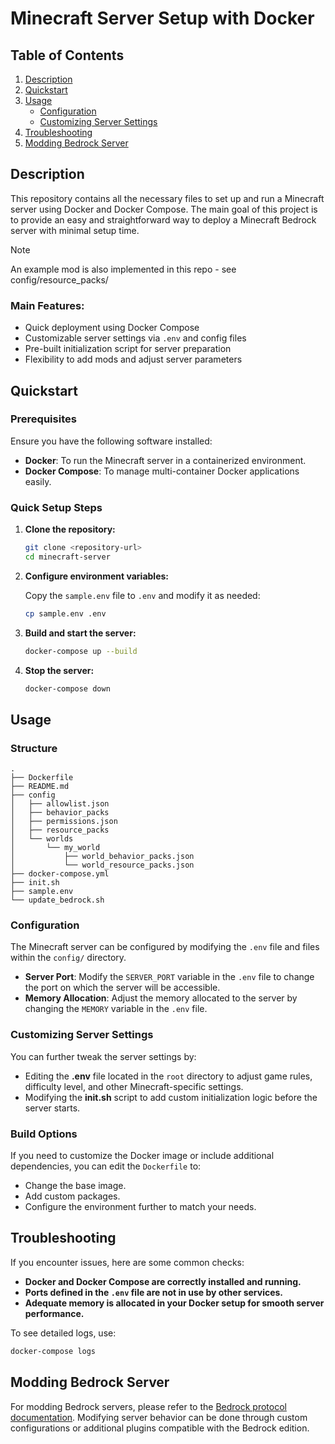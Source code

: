 # Minecraft Server Setup with Docker

## Table of Contents

1. [Description](#description)
2. [Quickstart](#quickstart)
3. [Usage](#usage)
   - [Configuration](#configuration)
   - [Customizing Server Settings](#customizing-server-settings)
4. [Troubleshooting](#troubleshooting)
5. [Modding Bedrock Server](#modding-bedrock-server)

## Description

This repository contains all the necessary files to set up and run a Minecraft server using Docker and Docker Compose. The main goal of this project is to provide an easy and straightforward way to deploy a Minecraft Bedrock server with minimal setup time.

> [!NOTE]  
> An example mod is also implemented in this repo - see config/resource_packs/

### Main Features:
- Quick deployment using Docker Compose
- Customizable server settings via `.env` and config files
- Pre-built initialization script for server preparation
- Flexibility to add mods and adjust server parameters

## Quickstart

### Prerequisites

Ensure you have the following software installed:
- **Docker**: To run the Minecraft server in a containerized environment.
- **Docker Compose**: To manage multi-container Docker applications easily.

### Quick Setup Steps

1. **Clone the repository:**

   ```bash
   git clone <repository-url>
   cd minecraft-server
   ```

2. **Configure environment variables:**

   Copy the `sample.env` file to `.env` and modify it as needed:

   ```bash
   cp sample.env .env
   ```

3. **Build and start the server:**

   ```bash
   docker-compose up --build
   ```

4. **Stop the server:**

   ```bash
   docker-compose down
   ```

## Usage

### Structure
    .
    ├── Dockerfile
    ├── README.md
    ├── config
    │   ├── allowlist.json
    │   ├── behavior_packs
    │   ├── permissions.json
    │   ├── resource_packs
    │   └── worlds
    │       └── my_world
    │           ├── world_behavior_packs.json
    │           └── world_resource_packs.json
    ├── docker-compose.yml
    ├── init.sh
    ├── sample.env
    └── update_bedrock.sh

### Configuration

The Minecraft server can be configured by modifying the `.env` file and files within the `config/` directory.

- **Server Port**: Modify the `SERVER_PORT` variable in the `.env` file to change the port on which the server will be accessible.
- **Memory Allocation**: Adjust the memory allocated to the server by changing the `MEMORY` variable in the `.env` file.

### Customizing Server Settings

You can further tweak the server settings by:
- Editing the **.env** file located in the `root` directory to adjust game rules, difficulty level, and other Minecraft-specific settings.
- Modifying the **init.sh** script to add custom initialization logic before the server starts.

### Build Options

If you need to customize the Docker image or include additional dependencies, you can edit the `Dockerfile` to:
- Change the base image.
- Add custom packages.
- Configure the environment further to match your needs.

## Troubleshooting

If you encounter issues, here are some common checks:
- **Docker and Docker Compose are correctly installed and running.**
- **Ports defined in the `.env` file are not in use by other services.**
- **Adequate memory is allocated in your Docker setup for smooth server performance.**


To see detailed logs, use:

```bash
docker-compose logs
```

## Modding Bedrock Server

For modding Bedrock servers, please refer to the [Bedrock protocol documentation](https://github.com/Mojang/bedrock-protocol-docs). Modifying server behavior can be done through custom configurations or additional plugins compatible with the Bedrock edition.
